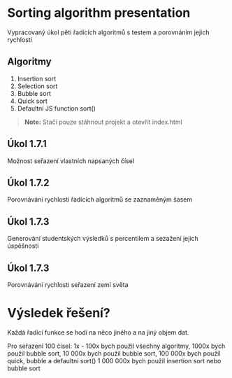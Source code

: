 # Sorting algorithm presentation

Vypracovaný úkol pěti řadících algoritmů s testem a porovnáním jejich rychlostí

## Algoritmy

1. Insertion sort
2. Selection sort
3. Bubble sort
4. Quick sort
5. Defaultní JS function sort()

> **Note:** Stačí pouze stáhnout projekt a otevřít index.html

## Úkol 1.7.1

Možnost seřazení vlastních napsaných čísel

## Úkol 1.7.2

Porovnávání rychlosti řadících algoritmů se zaznaměným šasem

## Úkol 1.7.3

Generování studentských výsledků s percentilem a sezažení jejich úspěšnosti

## Úkol 1.7.3

Porovnávání rychlosti seřazení zemí světa

# Výsledek řešení?

Každá řadící funkce se hodí na něco jiného a na jiný objem dat.

Pro seřazení 100 čísel:
1x - 100x bych použil všechny algoritmy,
1000x bych použil bubble sort,
10 000x bych použil bubble sort,
100 000x bych použil quick, bubble a defaultní sort()
1 000 000x bych použil insertion sort nebo bubble sort

